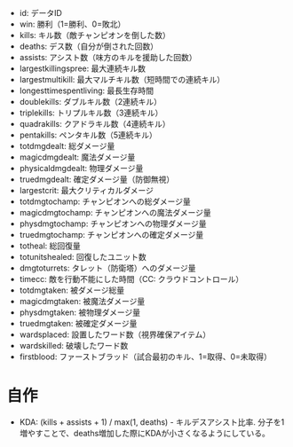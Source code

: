 - id: データID
- win: 勝利（1=勝利、0=敗北）
- kills: キル数（敵チャンピオンを倒した数）
- deaths: デス数（自分が倒された回数）
- assists: アシスト数（味方のキルを援助した回数）
- largestkillingspree: 最大連続キル数
- largestmultikill: 最大マルチキル数（短時間での連続キル）
- longesttimespentliving: 最長生存時間
- doublekills: ダブルキル数（2連続キル）
- triplekills: トリプルキル数（3連続キル）
- quadrakills: クアドラキル数（4連続キル）
- pentakills: ペンタキル数（5連続キル）
- totdmgdealt: 総ダメージ量
- magicdmgdealt: 魔法ダメージ量
- physicaldmgdealt: 物理ダメージ量
- truedmgdealt: 確定ダメージ量（防御無視）
- largestcrit: 最大クリティカルダメージ
- totdmgtochamp: チャンピオンへの総ダメージ量
- magicdmgtochamp: チャンピオンへの魔法ダメージ量
- physdmgtochamp: チャンピオンへの物理ダメージ量
- truedmgtochamp: チャンピオンへの確定ダメージ量
- totheal: 総回復量
- totunitshealed: 回復したユニット数
- dmgtoturrets: タレット（防衛塔）へのダメージ量
- timecc: 敵を行動不能にした時間（CC: クラウドコントロール）
- totdmgtaken: 被ダメージ総量
- magicdmgtaken: 被魔法ダメージ量
- physdmgtaken: 被物理ダメージ量
- truedmgtaken: 被確定ダメージ量
- wardsplaced: 設置したワード数（視界確保アイテム）
- wardskilled: 破壊したワード数
- firstblood: ファーストブラッド（試合最初のキル、1=取得、0=未取得）

# 自作
- KDA: (kills + assists + 1) / max(1, deaths) - キルデスアシスト比率. 分子を1増やすことで、deaths増加した際にKDAが小さくなるようにしている。

